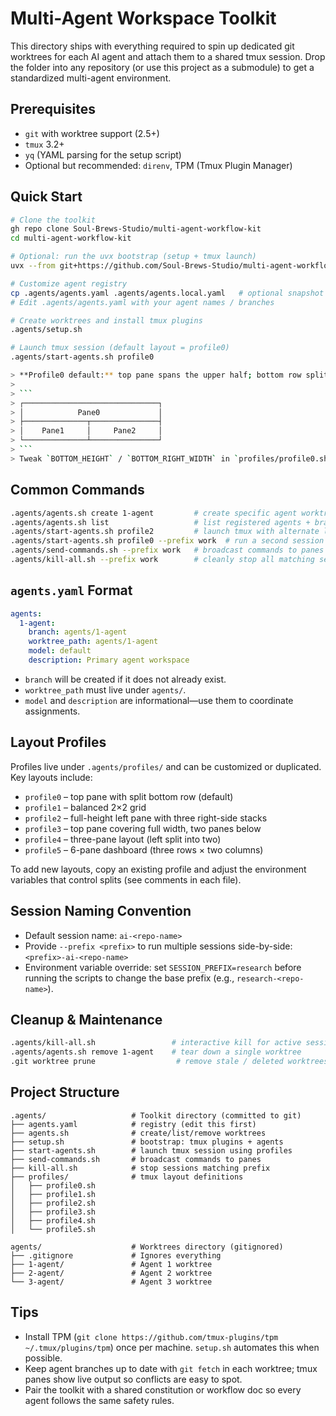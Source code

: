 # Multi-Agent Workspace Toolkit

This directory ships with everything required to spin up dedicated git worktrees for each AI agent and attach them to a shared tmux session. Drop the folder into any repository (or use this project as a submodule) to get a standardized multi-agent environment.

## Prerequisites
- `git` with worktree support (2.5+)
- `tmux` 3.2+
- `yq` (YAML parsing for the setup script)
- Optional but recommended: `direnv`, TPM (Tmux Plugin Manager)

## Quick Start
```bash
# Clone the toolkit
gh repo clone Soul-Brews-Studio/multi-agent-workflow-kit
cd multi-agent-workflow-kit

# Optional: run the uvx bootstrap (setup + tmux launch)
uvx --from git+https://github.com/Soul-Brews-Studio/multi-agent-workflow-kit.git@main multi-agent-kit init

# Customize agent registry
cp .agents/agents.yaml .agents/agents.local.yaml   # optional snapshot
# Edit .agents/agents.yaml with your agent names / branches

# Create worktrees and install tmux plugins
.agents/setup.sh

# Launch tmux session (default layout = profile0)
.agents/start-agents.sh profile0

> **Profile0 default:** top pane spans the upper half; bottom row splits into left/right panes for the next two agents.
>
> ```
> ┌──────────────────────────────┐
> │            Pane0             │
> ├──────────────┬───────────────┤
> │    Pane1     │     Pane2     │
> └──────────────┴───────────────┘
> ```
> Tweak `BOTTOM_HEIGHT` / `BOTTOM_RIGHT_WIDTH` in `profiles/profile0.sh` to rebalance the grid.
```

## Common Commands
```bash
.agents/agents.sh create 1-agent         # create specific agent worktree
.agents/agents.sh list                   # list registered agents + branches
.agents/start-agents.sh profile2         # launch tmux with alternate layout
.agents/start-agents.sh profile0 --prefix work  # run a second session side-by-side
.agents/send-commands.sh --prefix work   # broadcast commands to panes in that session
.agents/kill-all.sh --prefix work        # cleanly stop all matching sessions
```

## `agents.yaml` Format
```yaml
agents:
  1-agent:
    branch: agents/1-agent
    worktree_path: agents/1-agent
    model: default
    description: Primary agent workspace
```
- `branch` will be created if it does not already exist.
- `worktree_path` must live under `agents/`.
- `model` and `description` are informational—use them to coordinate assignments.

## Layout Profiles
Profiles live under `.agents/profiles/` and can be customized or duplicated. Key layouts include:
- `profile0` – top pane with split bottom row (default)
- `profile1` – balanced 2×2 grid
- `profile2` – full-height left pane with three right-side stacks
- `profile3` – top pane covering full width, two panes below
- `profile4` – three-pane layout (left split into two)
- `profile5` – 6-pane dashboard (three rows × two columns)

To add new layouts, copy an existing profile and adjust the environment variables that control splits (see comments in each file).

## Session Naming Convention
- Default session name: `ai-<repo-name>`
- Provide `--prefix <prefix>` to run multiple sessions side-by-side: `<prefix>-ai-<repo-name>`
- Environment variable override: set `SESSION_PREFIX=research` before running the scripts to change the base prefix (e.g., `research-<repo-name>`).

## Cleanup & Maintenance
```bash
.agents/kill-all.sh                 # interactive kill for active sessions
.agents/agents.sh remove 1-agent    # tear down a single worktree
.git worktree prune                  # remove stale / deleted worktrees
```

## Project Structure
```
.agents/                   # Toolkit directory (committed to git)
├── agents.yaml            # registry (edit this first)
├── agents.sh              # create/list/remove worktrees
├── setup.sh               # bootstrap: tmux plugins + agents
├── start-agents.sh        # launch tmux session using profiles
├── send-commands.sh       # broadcast commands to panes
├── kill-all.sh            # stop sessions matching prefix
├── profiles/              # tmux layout definitions
│   ├── profile0.sh
│   ├── profile1.sh
│   ├── profile2.sh
│   ├── profile3.sh
│   ├── profile4.sh
│   └── profile5.sh

agents/                    # Worktrees directory (gitignored)
├── .gitignore             # Ignores everything
├── 1-agent/               # Agent 1 worktree
├── 2-agent/               # Agent 2 worktree
└── 3-agent/               # Agent 3 worktree
```

## Tips
- Install TPM (`git clone https://github.com/tmux-plugins/tpm ~/.tmux/plugins/tpm`) once per machine. `setup.sh` automates this when possible.
- Keep agent branches up to date with `git fetch` in each worktree; tmux panes show live output so conflicts are easy to spot.
- Pair the toolkit with a shared constitution or workflow doc so every agent follows the same safety rules.
